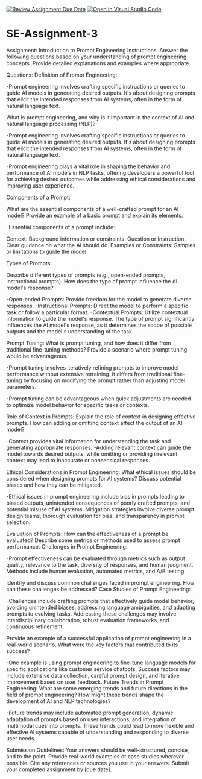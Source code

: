 [![Review Assignment Due Date](https://classroom.github.com/assets/deadline-readme-button-24ddc0f5d75046c5622901739e7c5dd533143b0c8e959d652212380cedb1ea36.svg)](https://classroom.github.com/a/UpfcA4qp)
[![Open in Visual Studio Code](https://classroom.github.com/assets/open-in-vscode-718a45dd9cf7e7f842a935f5ebbe5719a5e09af4491e668f4dbf3b35d5cca122.svg)](https://classroom.github.com/online_ide?assignment_repo_id=15265113&assignment_repo_type=AssignmentRepo)
# SE-Assignment-3
Assignment: Introduction to Prompt Engineering
Instructions:
Answer the following questions based on your understanding of prompt engineering concepts. Provide detailed explanations and examples where appropriate.

Questions:
Definition of Prompt Engineering:

-Prompt engineering involves crafting specific instructions or queries to guide AI models in generating desired outputs. It's about designing prompts that elicit the intended responses from AI systems, often in the form of natural language text.

What is prompt engineering, and why is it important in the context of AI and natural language processing (NLP)?

-Prompt engineering involves crafting specific instructions or queries to guide AI models in generating desired outputs. It's about designing prompts that elicit the intended responses from AI systems, often in the form of natural language text.

-Prompt engineering plays a vital role in shaping the behavior and performance of AI models in NLP tasks, offering developers a powerful tool for achieving desired outcomes while addressing ethical considerations and improving user experience.

Components of a Prompt:

What are the essential components of a well-crafted prompt for an AI model? Provide an example of a basic prompt and explain its elements.

-Essential components of a prompt include:

Context: Background information or constraints.
Question or Instruction: Clear guidance on what the AI should do.
Examples or Constraints: Samples or limitations to guide the model.

Types of Prompts:

Describe different types of prompts (e.g., open-ended prompts, instructional prompts). How does the type of prompt influence the AI model's response?

-Open-ended Prompts: Provide freedom for the model to generate diverse responses.
-Instructional Prompts: Direct the model to perform a specific task or follow a particular format.
-Contextual Prompts: Utilize contextual information to guide the model's response.
The type of prompt significantly influences the AI model's response, as it determines the scope of possible outputs and the model's understanding of the task.

Prompt Tuning:
What is prompt tuning, and how does it differ from traditional fine-tuning methods? Provide a scenario where prompt tuning would be advantageous.

-Prompt tuning involves iteratively refining prompts to improve model performance without extensive retraining. It differs from traditional fine-tuning by focusing on modifying the prompt rather than adjusting model parameters.

-Prompt tuning can be advantageous when quick adjustments are needed to optimize model behavior for specific tasks or contexts.

Role of Context in Prompts:
Explain the role of context in designing effective prompts. How can adding or omitting context affect the output of an AI model?

-Context provides vital information for understanding the task and generating appropriate responses. 
-Adding relevant context can guide the model towards desired outputs, while omitting or providing irrelevant context may lead to inaccurate or nonsensical responses.

Ethical Considerations in Prompt Engineering:
What ethical issues should be considered when designing prompts for AI systems? Discuss potential biases and how they can be mitigated.

-Ethical issues in prompt engineering include bias in prompts leading to biased outputs, unintended consequences of poorly crafted prompts, and potential misuse of AI systems. Mitigation strategies involve diverse prompt design teams, thorough evaluation for bias, and transparency in prompt selection.


Evaluation of Prompts:
How can the effectiveness of a prompt be evaluated? Describe some metrics or methods used to assess prompt performance.
Challenges in Prompt Engineering:

-Prompt effectiveness can be evaluated through metrics such as output quality, relevance to the task, diversity of responses, and human judgment. Methods include human evaluation, automated metrics, and A/B testing.

Identify and discuss common challenges faced in prompt engineering. How can these challenges be addressed?
Case Studies of Prompt Engineering:

-Challenges include crafting prompts that effectively guide model behavior, avoiding unintended biases, addressing language ambiguities, and adapting prompts to evolving tasks. Addressing these challenges may involve interdisciplinary collaboration, robust evaluation frameworks, and continuous refinement.

Provide an example of a successful application of prompt engineering in a real-world scenario. What were the key factors that contributed to its success?

-One example is using prompt engineering to fine-tune language models for specific applications like customer service chatbots. Success factors may include extensive data collection, careful prompt design, and iterative improvement based on user feedback.
Future Trends in Prompt Engineering:
What are some emerging trends and future directions in the field of prompt engineering? How might these trends shape the development of AI and NLP technologies?

-Future trends may include automated prompt generation, dynamic adaptation of prompts based on user interactions, and integration of multimodal cues into prompts. These trends could lead to more flexible and effective AI systems capable of understanding and responding to diverse user needs.


Submission Guidelines:
Your answers should be well-structured, concise, and to the point.
Provide real-world examples or case studies wherever possible.
Cite any references or sources you use in your answers.
Submit your completed assignment by [due date].
